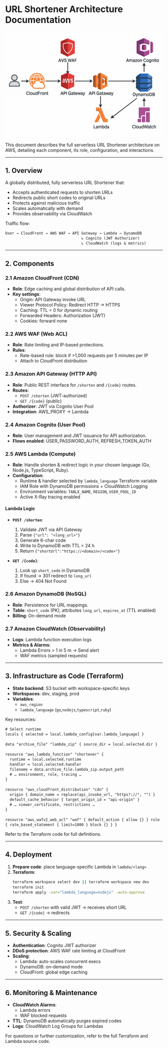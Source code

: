 # URL Shortener Architecture Documentation

![Architecture](image.png)


This document describes the full serverless URL Shortener architecture on AWS, detailing each component, its role, configuration, and interactions.

---

## 1. Overview
A globally distributed, fully serverless URL Shortener that:

- Accepts authenticated requests to shorten URLs
- Redirects public short codes to original URLs
- Protects against malicious traffic
- Scales automatically with demand
- Provides observability via CloudWatch

Traffic flow:

```
User → CloudFront → AWS WAF → API Gateway → Lambda → DynamoDB
                                  ↳ Cognito (JWT Authorizer)
                                  ↳ CloudWatch (logs & metrics)
```

---

## 2. Components

### 2.1 Amazon CloudFront (CDN)
- **Role**: Edge caching and global distribution of API calls.
- **Key settings**:
  - Origin: API Gateway invoke URL
  - Viewer Protocol Policy: Redirect HTTP → HTTPS
  - Caching: TTL = 0 for dynamic routing
  - Forwarded Headers: Authorization (JWT)
  - Cookies: forward none

### 2.2 AWS WAF (Web ACL)
- **Role**: Rate limiting and IP-based protections.
- **Rules**:
  - Rate-based rule: block if >1,000 requests per 5 minutes per IP
  - Attach to CloudFront distribution

### 2.3 Amazon API Gateway (HTTP API)
- **Role**: Public REST interface for `/shorten` and `/{code}` routes.
- **Routes**:
  - `POST /shorten` (JWT-authorized)
  - `GET /{code}` (public)
- **Authorizer**: JWT via Cognito User Pool
- **Integration**: AWS_PROXY → Lambda

### 2.4 Amazon Cognito (User Pool)
- **Role**: User management and JWT issuance for API authorization.
- **Flows enabled**: USER_PASSWORD_AUTH, REFRESH_TOKEN_AUTH

### 2.5 AWS Lambda (Compute)
- **Role**: Handle shorten & redirect logic in your chosen language (Go, Node.js, TypeScript, Ruby).
- **Configuration**:
  - Runtime & handler selected by `lambda_language` Terraform variable
  - IAM Role with DynamoDB permissions + CloudWatch Logging
  - Environment variables: `TABLE_NAME`, `REGION`, `USER_POOL_ID`
  - Active X-Ray tracing enabled

#### Lambda Logic
- **`POST /shorten`**:
  1. Validate JWT via API Gateway
  2. Parse `{"url": "<long_url>"}`
  3. Generate 6-char code
  4. Write to DynamoDB with TTL = 24 h
  5. Return `{"shortUrl":"https://<domain>/<code>"}`

- **`GET /{code}`**:
  1. Look up `short_code` in DynamoDB
  2. If found → 301 redirect to `long_url`
  3. Else → 404 Not Found

### 2.6 Amazon DynamoDB (NoSQL)
- **Role**: Persistence for URL mappings.
- **Table**: `short_code` (PK), attributes `long_url`, `expires_at` (TTL enabled)
- **Billing**: On-demand mode

### 2.7 Amazon CloudWatch (Observability)
- **Logs**: Lambda function execution logs
- **Metrics & Alarms**:
  - Lambda Errors > 1 in 5 m → Send alert
  - WAF metrics (sampled requests)

---

## 3. Infrastructure as Code (Terraform)
- **State backend**: S3 bucket with workspace-specific keys
- **Workspaces**: dev, staging, prod
- **Variables**:
  - `aws_region`
  - `lambda_language` (`go`,`nodejs`,`typescript`,`ruby`)

Key resources:

```hcl
# Select runtime
locals { selected = local.lambda_config[var.lambda_language] }

data "archive_file" "lambda_zip" { source_dir = local.selected.dir }

resource "aws_lambda_function" "shortener" {
  runtime = local.selected.runtime
  handler = local.selected.handler
  filename = data.archive_file.lambda_zip.output_path
  # … environment, role, tracing …
}

resource "aws_cloudfront_distribution" "cdn" {
  origin { domain_name = replace(api_invoke_url, "https?://", "") }
  default_cache_behavior { target_origin_id = "api-origin" }
  # … viewer_certificate, restrictions …
}

resource "aws_wafv2_web_acl" "waf" { default_action { allow {} } rule { rate_based_statement { limit=1000 } block {} } }
```

Refer to the Terraform code for full definitions.

---

## 4. Deployment
1. **Prepare code**: place language-specific Lambda in `lambda/<lang>`
2. **Terraform**:
   ```bash
   terraform workspace select dev || terraform workspace new dev
   terraform init
   terraform apply -var="lambda_language=nodejs" -auto-approve
   ```
3. **Test**:
   - `POST /shorten` with valid JWT → receives short URL
   - `GET /{code}` → redirects

---

## 5. Security & Scaling
- **Authentication**: Cognito JWT authorizer
- **DDoS protection**: AWS WAF rate limiting at CloudFront
- **Scaling**:
  - Lambda: auto-scales concurrent execs
  - DynamoDB: on-demand mode
  - CloudFront: global edge caching

---

## 6. Monitoring & Maintenance
- **CloudWatch Alarms**:
  - Lambda errors
  - WAF blocked requests
- **TTL**: DynamoDB automatically purges expired codes
- **Logs**: CloudWatch Log Groups for Lambdas

For questions or further customization, refer to the full Terraform and Lambda source code.